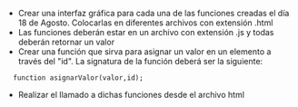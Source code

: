 - Crear una interfaz gráfica para cada una de las funciones creadas el día 18 de Agosto. Colocarlas
en diferentes archivos con extensión .html
- Las funciones deberán estar en un archivo con extensión .js y todas deberán retornar un valor
- Crear una función que sirva para asignar un valor en un elemento a través del "id".
La signatura de la función deberá ser la siguiente: 
```
  function asignarValor(valor,id);
```
- Realizar el llamado a dichas funciones desde el archivo html

